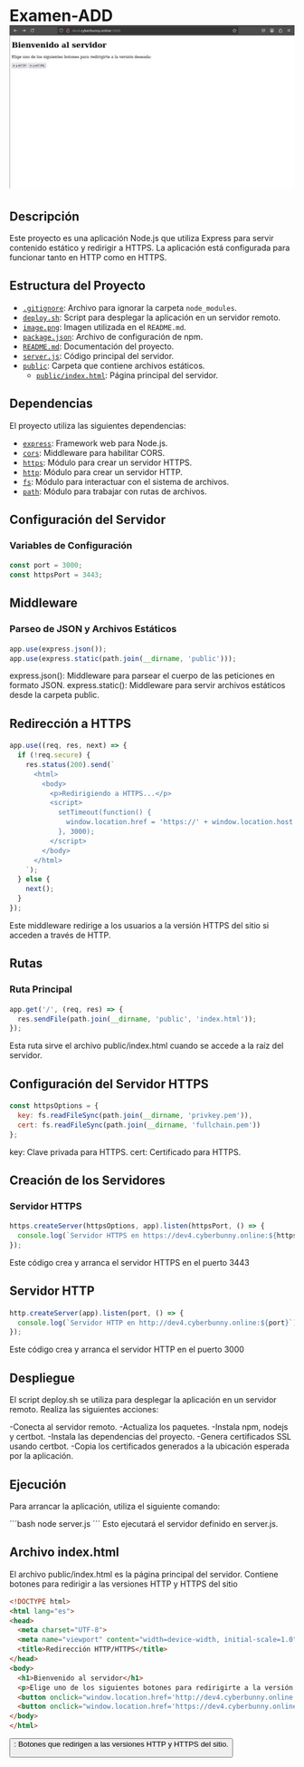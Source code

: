 # Examen-ADD![alt text](image.png)

## Descripción

Este proyecto es una aplicación Node.js que utiliza Express para servir contenido estático y redirigir a HTTPS. La aplicación está configurada para funcionar tanto en HTTP como en HTTPS.

## Estructura del Proyecto

- [`.gitignore`](.gitignore): Archivo para ignorar la carpeta `node_modules`.
- [`deploy.sh`](deploy.sh): Script para desplegar la aplicación en un servidor remoto.
- [`image.png`](image.png): Imagen utilizada en el `README.md`.
- [`package.json`](package.json): Archivo de configuración de npm.
- [`README.md`](README.md): Documentación del proyecto.
- [`server.js`](server.js): Código principal del servidor.
- [`public`](public): Carpeta que contiene archivos estáticos.
  - [`public/index.html`](public/index.html): Página principal del servidor.

## Dependencias

El proyecto utiliza las siguientes dependencias:

- [`express`](https://www.npmjs.com/package/express): Framework web para Node.js.
- [`cors`](https://www.npmjs.com/package/cors): Middleware para habilitar CORS.
- [`https`](https://nodejs.org/api/https.html): Módulo para crear un servidor HTTPS.
- [`http`](https://nodejs.org/api/http.html): Módulo para crear un servidor HTTP.
- [`fs`](https://nodejs.org/api/fs.html): Módulo para interactuar con el sistema de archivos.
- [`path`](https://nodejs.org/api/path.html): Módulo para trabajar con rutas de archivos.

## Configuración del Servidor

### Variables de Configuración

```javascript
const port = 3000;
const httpsPort = 3443;
```

## Middleware

### Parseo de JSON y Archivos Estáticos
```js
app.use(express.json());
app.use(express.static(path.join(__dirname, 'public')));
```

express.json(): Middleware para parsear el cuerpo de las peticiones en formato JSON.
express.static(): Middleware para servir archivos estáticos desde la carpeta public.

## Redirección a HTTPS
```js
app.use((req, res, next) => {
  if (!req.secure) {
    res.status(200).send(`
      <html>
        <body>
          <p>Redirigiendo a HTTPS...</p>
          <script>
            setTimeout(function() {
              window.location.href = 'https://' + window.location.host + window.location.pathname;
            }, 3000);
          </script>
        </body>
      </html>
    `);
  } else {
    next();
  }
});
```

Este middleware redirige a los usuarios a la versión HTTPS del sitio si acceden a través de HTTP.

## Rutas

### Ruta Principal
```js
app.get('/', (req, res) => {
  res.sendFile(path.join(__dirname, 'public', 'index.html'));
});
```
Esta ruta sirve el archivo public/index.html cuando se accede a la raíz del servidor.

## Configuración del Servidor HTTPS

```js
const httpsOptions = {
  key: fs.readFileSync(path.join(__dirname, 'privkey.pem')),
  cert: fs.readFileSync(path.join(__dirname, 'fullchain.pem'))
};
```
key: Clave privada para HTTPS.
cert: Certificado para HTTPS.

## Creación de los Servidores

### Servidor HTTPS
```js
https.createServer(httpsOptions, app).listen(httpsPort, () => {
  console.log(`Servidor HTTPS en https://dev4.cyberbunny.online:${httpsPort}`);
});
```
Este código crea y arranca el servidor HTTPS en el puerto 3443

## Servidor HTTP
```js
http.createServer(app).listen(port, () => {
  console.log(`Servidor HTTP en http://dev4.cyberbunny.online:${port}`);
});
```
Este código crea y arranca el servidor HTTP en el puerto 3000

## Despliegue

El script deploy.sh se utiliza para desplegar la aplicación en un servidor remoto. Realiza las siguientes acciones:

 -Conecta al servidor remoto.
 -Actualiza los paquetes.
 -Instala npm, nodejs y certbot.
 -Instala las dependencias del proyecto.
 -Genera certificados SSL usando certbot.
 -Copia los certificados generados a la ubicación esperada por la aplicación.

 ## Ejecución

 Para arrancar la aplicación, utiliza el siguiente comando:

 ´´´bash
 node server.js
 ´´´
Esto ejecutará el servidor definido en server.js.

## Archivo index.html

El archivo public/index.html es la página principal del servidor. Contiene botones para redirigir a las versiones HTTP y HTTPS del sitio

```html
<!DOCTYPE html>
<html lang="es">
<head>
  <meta charset="UTF-8">
  <meta name="viewport" content="width=device-width, initial-scale=1.0">
  <title>Redirección HTTP/HTTPS</title>
</head>
<body>
  <h1>Bienvenido al servidor</h1>
  <p>Elige uno de los siguientes botones para redirigirte a la versión deseada:</p>
  <button onclick="window.location.href='http://dev4.cyberbunny.online:3000'">Ir a HTTP</button>
  <button onclick="window.location.href='https://dev4.cyberbunny.online:3443'">Ir a HTTPS</button>
</body>
</html>
```
<button>: Botones que redirigen a las versiones HTTP y HTTPS del sitio.

